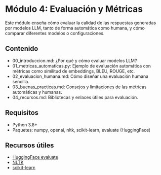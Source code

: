 # Módulo 4: Evaluación y Métricas

Este módulo enseña cómo evaluar la calidad de las respuestas generadas por modelos LLM, tanto de forma automática como humana, y cómo comparar diferentes modelos o configuraciones.

## Contenido

- 00_introduccion.md: ¿Por qué y cómo evaluar modelos LLM?
- 01_metricas_automaticas.py: Ejemplo de evaluación automática con métricas como similitud de embeddings, BLEU, ROUGE, etc.
- 02_evaluacion_humana.md: Cómo diseñar una evaluación humana sencilla.
- 03_buenas_practicas.md: Consejos y limitaciones de las métricas automáticas y humanas.
- 04_recursos.md: Bibliotecas y enlaces útiles para evaluación.

## Requisitos

- Python 3.8+
- Paquetes: numpy, openai, nltk, scikit-learn, evaluate (HuggingFace)

## Recursos útiles

- [HuggingFace evaluate](https://huggingface.co/docs/evaluate/index)
- [NLTK](https://www.nltk.org/)
- [scikit-learn](https://scikit-learn.org/stable/) 